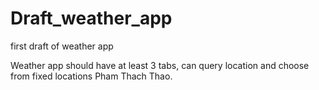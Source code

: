 # Draft_weather_app
first draft of weather app

Weather app should have at least 3 tabs, can query location and choose from fixed locations 
Pham Thach Thao.
